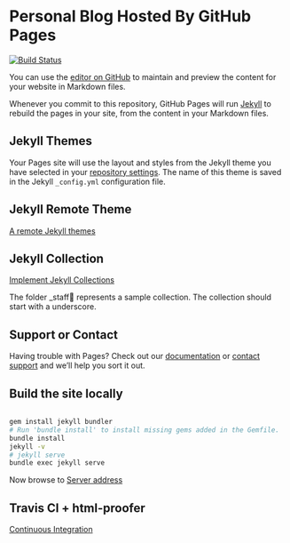 # Personal Blog Hosted By GitHub Pages

[![Build Status](https://travis-ci.org/liuning0820/liuning0820.github.io.svg?branch=master)](https://travis-ci.org/liuning0820/liuning0820.github.io)

You can use the [editor on GitHub](https://github.com/liuning0820/liuning0820.github.io/edit/master/README.md) to maintain and preview the content for your website in Markdown files.

Whenever you commit to this repository, GitHub Pages will run [Jekyll](https://jekyllrb.com/) to rebuild the pages in your site, from the content in your Markdown files.

## Jekyll Themes

Your Pages site will use the layout and styles from the Jekyll theme you have selected in your [repository settings](https://github.com/liuning0820/liuning0820.github.io/settings). The name of this theme is saved in the Jekyll `_config.yml` configuration file.

## Jekyll Remote Theme

[A remote Jekyll themes](https://github.com/mmistakes/minimal-mistakes)

## Jekyll Collection

[Implement Jekyll Collections](https://jekyllrb.com/docs/collections/)

The folder _staff represents a sample collection.
The collection should start with a underscore.

## Support or Contact

Having trouble with Pages? Check out our [documentation](https://help.github.com/categories/github-pages-basics/) or [contact support](https://github.com/contact) and we’ll help you sort it out.

## Build the site locally

```sh

gem install jekyll bundler
# Run 'bundle install' to install missing gems added in the Gemfile.
bundle install
jekyll -v
# jekyll serve
bundle exec jekyll serve

```

Now browse to [Server address](http://localhost:4000)

## Travis CI + html-proofer

[Continuous Integration](https://jekyllrb.com/docs/continuous-integration/travis-ci/)

